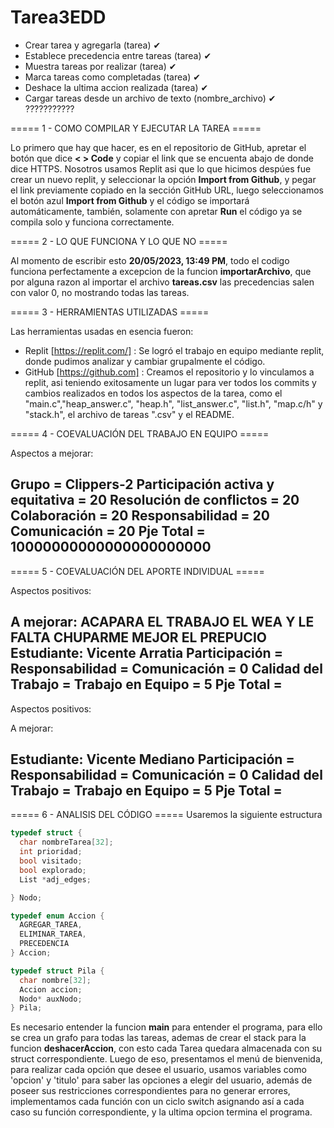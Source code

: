 # Tarea3EDD

- Crear tarea y agregarla (tarea) ✔
- Establece precedencia entre tareas (tarea) ✔
- Muestra tareas por realizar (tarea) ✔
- Marca tareas como completadas (tarea) ✔
- Deshace la ultima accion realizada (tarea) ✔
- Cargar tareas desde un archivo de texto (nombre_archivo) ✔ ???????????

===== 1 - COMO COMPILAR Y EJECUTAR LA TAREA =====

Lo primero que hay que hacer, es en el repositorio de GitHub, apretar el botón que dice **< > Code** y copiar el link que se encuenta abajo de donde dice HTTPS. Nosotros usamos Replit asi que lo que hicimos despúes fue crear un nuevo replit, y seleccionar la opción **Import from Github**, y pegar el link previamente copiado en la sección GitHub URL, luego seleccionamos el botón azul **Import from Github** y el código se importará automáticamente, también, solamente con apretar **Run** el código ya se compila solo y funciona correctamente.

===== 2 - LO QUE FUNCIONA Y LO QUE NO =====
  
Al momento de escribir esto **20/05/2023, 13:49 PM**, todo el codigo funciona perfectamente a excepcion de la funcion **importarArchivo**, que por alguna razon al importar el archivo **tareas.csv** las precedencias salen con valor 0, no mostrando todas las tareas.

===== 3 - HERRAMIENTAS UTILIZADAS =====

Las herramientas usadas en esencia fueron:

- Replit [https://replit.com/] : Se logró el trabajo en equipo mediante replit, donde pudimos analizar y cambiar grupalmente el código.
- GitHub [https://github.com] : Creamos el repositorio y lo vinculamos a replit, asi teniendo exitosamente un lugar para ver todos los commits y cambios realizados en todos los aspectos de la tarea, como el "main.c","heap_answer.c", "heap.h", "list_answer.c", "list.h", "map.c/h" y "stack.h", el archivo de tareas ".csv" y el README.


===== 4 - COEVALUACIÓN DEL TRABAJO EN EQUIPO =====

Aspectos a mejorar: 

Grupo = Clippers-2
  Participación activa y equitativa = 20
  Resolución de conflictos = 20
  Colaboración = 20
  Responsabilidad = 20
  Comunicación = 20
  Pje Total = 10000000000000000000000
----------------------------------------
  
===== 5 - COEVALUACIÓN DEL APORTE INDIVIDUAL =====


Aspectos positivos: 

A mejorar: ACAPARA EL TRABAJO EL WEA Y LE FALTA CHUPARME MEJOR EL PREPUCIO
Estudiante: Vicente Arratia
  Participación = 
  Responsabilidad = 
  Comunicación = 0
  Calidad del Trabajo = 
  Trabajo en Equipo = 5
  Pje Total = 
------------------------------

Aspectos positivos: 

A mejorar: 

Estudiante: Vicente Mediano
  Participación = 
  Responsabilidad = 
  Comunicación = 0
  Calidad del Trabajo = 
  Trabajo en Equipo = 5
  Pje Total = 
------------------------------


===== 6 - ANALISIS DEL CÓDIGO =====
Usaremos la siguiente estructura

````c
typedef struct {
  char nombreTarea[32];
  int prioridad;
  bool visitado;
  bool explorado;
  List *adj_edges;

} Nodo;

typedef enum Accion {
  AGREGAR_TAREA,
  ELIMINAR_TAREA,
  PRECEDENCIA
} Accion;

typedef struct Pila {
  char nombre[32];
  Accion accion;
  Nodo* auxNodo;
} Pila;
````
Es necesario entender la funcion **main** para entender el programa, para ello se crea un grafo para todas las tareas, ademas de crear el stack para la funcion **deshacerAccion**, con esto cada Tarea quedara almacenada con su struct correspondiente.
Luego de eso, presentamos el menú de bienvenida, para realizar cada opción que desee el usuario, usamos variables como 'opcion' y 'titulo' para saber las opciones a elegir del usuario, además de poseer sus restricciones correspondientes para no generar errores, implementamos cada función con un ciclo switch asignando así a cada caso su función correspondiente, y la ultima opcion termina el programa.
